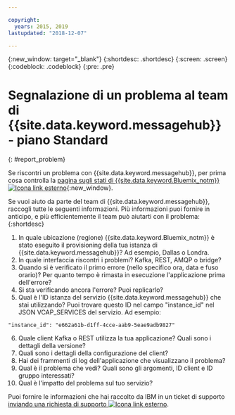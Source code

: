```yaml
---

copyright:
  years: 2015, 2019
lastupdated: "2018-12-07"

---
```


{:new_window: target="_blank"}
{:shortdesc: .shortdesc}
{:screen: .screen}
{:codeblock: .codeblock}
{:pre: .pre}



# Segnalazione di un problema al team di {{site.data.keyword.messagehub}} - piano Standard
{: #report_problem}

Se riscontri un problema con {{site.data.keyword.messagehub}}, per prima cosa controlla la [pagina sugli stati di {{site.data.keyword.Bluemix_notm}}  ![Icona link esterno](../../icons/launch-glyph.svg "Icona link esterno")](https://console.bluemix.net/status){:new_window}. 

Se vuoi aiuto da parte del team di {{site.data.keyword.messagehub}}, raccogli tutte le seguenti informazioni. Più informazioni puoi fornire in anticipo, e più efficientemente il team può aiutarti con il problema:
{:shortdesc}

1. In quale ubicazione (regione) {{site.data.keyword.Bluemix_notm}} è stato eseguito il provisioning della tua istanza di {{site.data.keyword.messagehub}}?  Ad esempio, Dallas o Londra. 
2. In quale interfaccia riscontri i problemi? Kafka, REST, AMQP o bridge?
3. Quando si è verificato il primo errore (nello specifico ora, data e fuso orario)? Per quanto tempo è rimasta in esecuzione l'applicazione prima dell'errore?
4. Si sta verificando ancora l'errore? Puoi replicarlo?
5. Qual è l'ID istanza del servizio {{site.data.keyword.messagehub}} che stai utilizzando? 
Puoi trovare questo ID nel campo "instance_id" nel JSON VCAP_SERVICES del servizio. Ad esempio:
 ```
 "instance_id": "e662a61b-d1ff-4cce-aab9-5eae9adb9827"
 ```
6. Quale client Kafka o REST utilizza la tua applicazione? Quali sono i dettagli della versione?
7. Quali sono i dettagli della configurazione del client?
8. Hai dei frammenti di log dell'applicazione che visualizzano il problema?
9. Qual è il problema che vedi? Quali sono gli argomenti, ID client e ID gruppo interessati?
10. Qual è l'impatto del problema sul tuo servizio?


Puoi fornire le informazioni che hai raccolto da IBM in un ticket di supporto [inviando una richiesta di supporto ![Icona link esterno](../../icons/launch-glyph.svg "Icona link esterno")](/docs/get-support/howtogetsupport.html#using-avatar).










